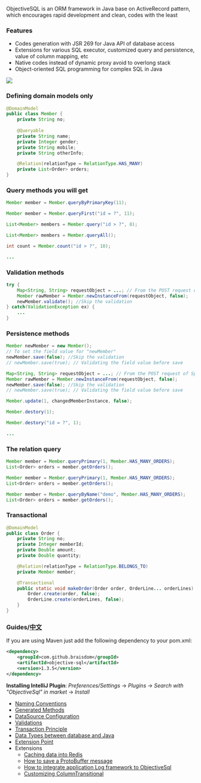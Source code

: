 ObjectiveSQL is an ORM framework in Java base on ActiveRecord pattern, which encourages rapid development and clean, codes with the least


### Features

- Codes generation with JSR 269 for Java API of database access
- Extensions for various SQL executor, customized query and persistence, value of column mapping, etc
- Native codes instead of dynamic proxy avoid to overlong stack
- Object-oriented SQL programming for complex SQL in Java

[![](http://img.youtube.com/vi/Domd3uvTMlw/0.jpg)](http://www.youtube.com/watch?v=Domd3uvTMlw "ObjectiveSQL Introduction")

### Defining domain models only

```java
@DomainModel
public class Member {
    private String no;
    
    @Queryable
    private String name;
    private Integer gender;
    private String mobile;
    private String otherInfo;

    @Relation(relationType = RelationType.HAS_MANY)
    private List<Order> orders;
}
```

### Query methods you will get

```java
Member member = Member.queryByPrimaryKey(11);
```

```java
Member member = Member.queryFirst("id = ?", 11);
```

```java
List<Member> members = Member.query("id > ?", 8);
```

```java
List<Member> members = Member.queryAll();
```

```java
int count = Member.count("id > ?", 10);
```

```java
...
```

### Validation methods

```java
try {
    Map<String, String> requestObject = ...; // From the POST request of SpringBoot
    Member rawMember = Member.newInstanceFrom(requestObject, false);
    newMember.validate(); //Skip the validation
} catch(ValidationException ex) {
    ...
}
```

### Persistence methods

```java
Member newMember = new Member();
// To set the field value for "newMember"
newMember.save(false); //Skip the validation
// newMember.save(true); // Validating the field value before save
```

```java
Map<String, String> requestObject = ...; // From the POST request of SpringBoot
Member rawMember = Member.newInstanceFrom(requestObject, false);
newMember.save(false); //Skip the validation
// newMember.save(true); // Validating the field value before save
```

```java
Member.update(1, changedMemberInstance, false);
```

```java
Member.destory(1);
```

```java
Member.destory("id = ?", 1);
```

```java
...
```

### The relation query

```java
Member member = Member.queryPrimary(1, Member.HAS_MANY_ORDERS);
List<Order> orders = member.getOrders();
```

```java
Member member = Member.queryPrimary(1, Member.HAS_MANY_ORDERS);
List<Order> orders = member.getOrders();
```

```java
Member member = Member.queryByName("demo", Member.HAS_MANY_ORDERS);
List<Order> orders = member.getOrders();
```

### Transactional

```java
@DomainModel
public class Order {
    private String no;
    private Integer memberId;
    private Double amount;
    private Double quantity;

    @Relation(relationType = RelationType.BELONGS_TO)
    private Member member;

    @Transactional
    public static void makeOrder(Order order, OrderLine... orderLines) throws SQLException {
        Order.create(order, false);
        OrderLine.create(orderLines, false);
    }
}
```

### Guides/[中文](http://www.objsql.com/)

If you are using Maven just add the following dependency to your pom.xml:

```xml
<dependency>
    <groupId>com.github.braisdom</groupId>
    <artifactId>objective-sql</artifactId>
    <version>1.3.5</version>
</dependency>
```

**Installing IntelliJ Plugin**:  *Preferences/Settings* -> *Plugins* -> *Search with "ObjectiveSql" in market* -> *Install*

- [Naming Conventions](https://github.com/braisdom/ObjectiveSql/wiki/Naming-Conventions)
- [Generated Methods](https://github.com/braisdom/ObjectiveSql/wiki/Generated-Methods)
- [DataSource Configuration](https://github.com/braisdom/ObjectiveSql/wiki/DataSource-Configuration)
- [Validations](https://github.com/braisdom/ObjectiveSql/wiki/Validations)
- [Transaction Principle](https://github.com/braisdom/ObjectiveSql/wiki/Transaction-Principle)
- [Data Types between database and Java](https://github.com/braisdom/ObjectiveSql/wiki/Data-Types-between-database-and-Java)
- [Extension Point](https://github.com/braisdom/ObjectiveSql/wiki/Extension-Point)
- Extensions
  - [Caching data into Redis](https://github.com/braisdom/ObjectiveSql/wiki/Caching-data-into-Redis)
  - [How to save a ProtoBuffer message](https://github.com/braisdom/ObjectiveSql/wiki/How-to-save-a-ProtoBuffer-message)
  - [How to integrate application Log framework to ObjectiveSql](https://github.com/braisdom/ObjectiveSql/wiki/Integrate-application-Log-framework-to-ObjectiveSql)
  - [Customizing ColumnTransitional](https://github.com/braisdom/ObjectiveSql/wiki/ColumnTransitional)



